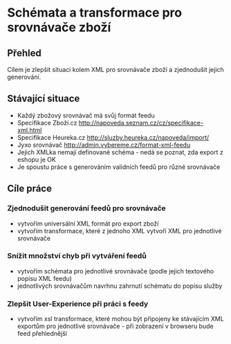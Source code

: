 # Schémata a transformace pro srovnávače zboží

## Přehled
Cílem je zlepšit situaci kolem XML pro srovnávače zboží a zjednodušit jejich generování.

## Stávající situace
- Každý zbožový srovnávač má svůj formát feedu
 - Specifikace Zboží.cz http://napoveda.seznam.cz/cz/specifikace-xml.html
 - Specifikace Heureka.cz http://sluzby.heureka.cz/napoveda/import/
 - Jyxo srovnávač http://admin.vybereme.cz/format-xml-feedu	
- Jejich XMLka nemají definované schéma - nedá se poznat, zda export z eshopu je OK
- Je spoustu práce s generováním validních feedů pro různé srovnávače


## Cíle práce

### Zjednodušit generování feedů pro srovnávače
- vytvořím universální XML formát pro export zboží
- vytvořím transformace, které z jednoho XML vytvoří XML pro jednotlivé srovnávače

### Snížit množství chyb při vytváření feedů
- vytvořím schémata pro jednotlivé srovnávače (podle jejich textového popisu XML feedu)
- jednotlivých srovnávačům navrhnu zahrnutí schématu do popisu služby

### Zlepšit User-Experience při práci s feedy
- vytvořím xsl transformace, které mohou být připojeny ke stávajícím XML exportům pro jednotlivé srovnávače - při zobrazení v browseru bude feed přehlednější
